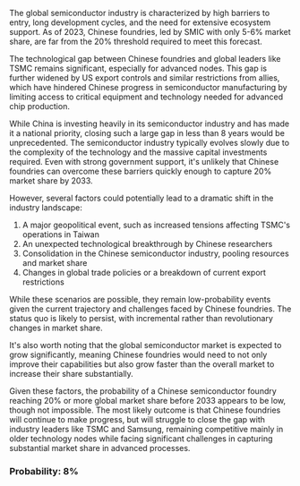 The global semiconductor industry is characterized by high barriers to entry, long development cycles, and the need for extensive ecosystem support. As of 2023, Chinese foundries, led by SMIC with only 5-6% market share, are far from the 20% threshold required to meet this forecast.

The technological gap between Chinese foundries and global leaders like TSMC remains significant, especially for advanced nodes. This gap is further widened by US export controls and similar restrictions from allies, which have hindered Chinese progress in semiconductor manufacturing by limiting access to critical equipment and technology needed for advanced chip production.

While China is investing heavily in its semiconductor industry and has made it a national priority, closing such a large gap in less than 8 years would be unprecedented. The semiconductor industry typically evolves slowly due to the complexity of the technology and the massive capital investments required. Even with strong government support, it's unlikely that Chinese foundries can overcome these barriers quickly enough to capture 20% market share by 2033.

However, several factors could potentially lead to a dramatic shift in the industry landscape:

1. A major geopolitical event, such as increased tensions affecting TSMC's operations in Taiwan
2. An unexpected technological breakthrough by Chinese researchers
3. Consolidation in the Chinese semiconductor industry, pooling resources and market share
4. Changes in global trade policies or a breakdown of current export restrictions

While these scenarios are possible, they remain low-probability events given the current trajectory and challenges faced by Chinese foundries. The status quo is likely to persist, with incremental rather than revolutionary changes in market share.

It's also worth noting that the global semiconductor market is expected to grow significantly, meaning Chinese foundries would need to not only improve their capabilities but also grow faster than the overall market to increase their share substantially.

Given these factors, the probability of a Chinese semiconductor foundry reaching 20% or more global market share before 2033 appears to be low, though not impossible. The most likely outcome is that Chinese foundries will continue to make progress, but will struggle to close the gap with industry leaders like TSMC and Samsung, remaining competitive mainly in older technology nodes while facing significant challenges in capturing substantial market share in advanced processes.

### Probability: 8%